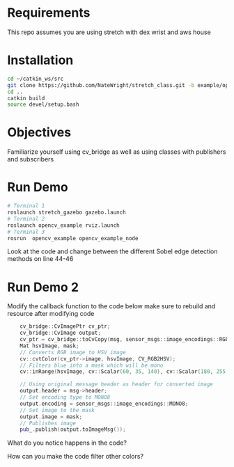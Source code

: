 # Requirements
This repo assumes you are using stretch with dex wrist and aws house
# Installation
```bash
cd ~/catkin_ws/src
git clone https://github.com/NateWright/stretch_class.git -b example/open-cv
cd ..
catkin build
source devel/setup.bash
```

# Objectives
Familiarize yourself using cv_bridge as well as using classes with publishers and subscribers

# Run Demo
```bash
# Terminal 1
roslaunch stretch_gazebo gazebo.launch
# Terminal 2
roslaunch opencv_example rviz.launch
# Terminal 3
rosrun  opencv_example opencv_example_node
```
Look at the code and change between the different Sobel edge detection methods on line 44-46

# Run Demo 2
Modify the callback function to the code below make sure to rebuild and resource after modifying code

```c++
    cv_bridge::CvImagePtr cv_ptr;
    cv_bridge::CvImage output;
    cv_ptr = cv_bridge::toCvCopy(msg, sensor_msgs::image_encodings::RGB8);
    Mat hsvImage, mask;
    // Converts RGB image to HSV image
    cv::cvtColor(cv_ptr->image, hsvImage, CV_RGB2HSV);
    // Filters blue into a mask which will be mono
    cv::inRange(hsvImage, cv::Scalar(60, 35, 140), cv::Scalar(180, 255, 255), mask);

    // Using original message header as header for converted image
    output.header = msg->header;
    // Set encoding type to MONO8
    output.encoding = sensor_msgs::image_encodings::MONO8;
    // Set image to the mask
    output.image = mask;
    // Publishes image
    pub_.publish(output.toImageMsg());
```
What do you notice happens in the code?

How can you make the code filter other colors?